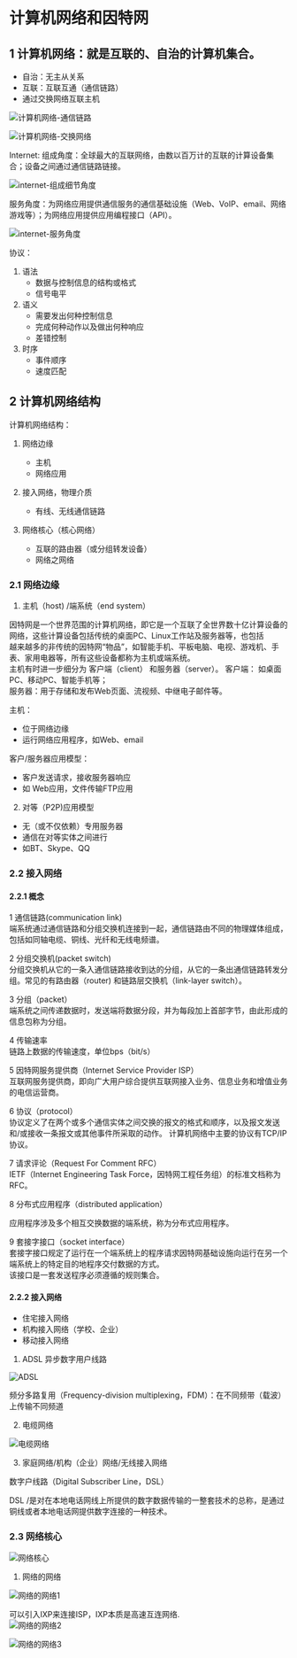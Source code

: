 # 计算机网络和因特网

## 1 计算机网络：就是互联的、自治的计算机集合。  
- 自治：无主从关系
- 互联：互联互通（通信链路）
- 通过交换网络互联主机

![计算机网络-通信链路](./计算机网络-通信链路.png)     

![计算机网络-交换网络](./计算机网络-交换网络.png)



Internet:
组成角度：全球最大的互联网络，由数以百万计的互联的计算设备集合；设备之间通过通信链路链接。

![internet-组成细节角度](./internet-组成细节角度.png)       

服务角度：为网络应用提供通信服务的通信基础设施（Web、VoIP、email、网络游戏等）；为网络应用提供应用编程接口（API）。        

![internet-服务角度](./internet-服务角度.png)      


协议：  

1. 语法
    - 数据与控制信息的结构或格式
    - 信号电平
2. 语义
    - 需要发出何种控制信息
    - 完成何种动作以及做出何种响应
    - 差错控制
3. 时序
    - 事件顺序
    - 速度匹配



## 2 计算机网络结构

计算机网络结构：
1. 网络边缘
    - 主机
    - 网络应用

2. 接入网络，物理介质
    - 有线、无线通信链路

3. 网络核心（核心网络）
    - 互联的路由器（或分组转发设备）
    - 网络之网络
 

### 2.1  网络边缘

1. 主机（host) /端系统（end system）

因特网是一个世界范围的计算机网络，即它是一个互联了全世界数十亿计算设备的网络，这些计算设备包括传统的桌面PC、Linux工作站及服务器等，也包括    
越来越多的非传统的因特网“物品”，如智能手机、平板电脑、电视、游戏机、手表、家用电器等，所有这些设备都称为主机或端系统。   
主机有时进一步细分为 客户端（client） 和服务器（server）。
客户端： 如桌面PC、移动PC、智能手机等；  
服务器：用于存储和发布Web页面、流视频、中继电子邮件等。

主机：
- 位于网络边缘
- 运行网络应用程序，如Web、email

客户/服务器应用模型：
- 客户发送请求，接收服务器响应
- 如 Web应用，文件传输FTP应用

2. 对等（P2P)应用模型  

- 无（或不仅依赖）专用服务器  
- 通信在对等实体之间进行 
- 如BT、Skype、QQ

### 2.2 接入网络

#### 2.2.1 概念
1 通信链路(communication link)     
端系统通过通信链路和分组交换机连接到一起，通信链路由不同的物理媒体组成，包括如同轴电缆、铜线、光纤和无线电频谱。    

2 分组交换机(packet switch)    
分组交换机从它的一条入通信链路接收到达的分组，从它的一条出通信链路转发分组。常见的有路由器（router) 和链路层交换机（link-layer switch）。     

3 分组（packet）   
端系统之间传递数据时，发送端将数据分段，并为每段加上首部字节，由此形成的信息包称为分组。   

4 传输速率    
链路上数据的传输速度，单位bps（bit/s）    

5 因特网服务提供商（Internet Service Provider ISP）    
互联网服务提供商，即向广大用户综合提供互联网接入业务、信息业务和增值业务的电信运营商。  

6 协议（protocol）    
协议定义了在两个或多个通信实体之间交换的报文的格式和顺序，以及报文发送和/或接收一条报文或其他事件所采取的动作。
计算机网络中主要的协议有TCP/IP 协议。

7 请求评论（Request For Comment RFC）   
IETF（Internet Engineering Task Force，因特网工程任务组）的标准文档称为 RFC。

8 分布式应用程序（distributed application）    

应用程序涉及多个相互交换数据的端系统，称为分布式应用程序。

9 套接字接口（socket interface）    
套接字接口规定了运行在一个端系统上的程序请求因特网基础设施向运行在另一个端系统上的特定目的地程序交付数据的方式。    
该接口是一套发送程序必须遵循的规则集合。     

 

#### 2.2.2 接入网络

- 住宅接入网络
- 机构接入网络（学校、企业）
- 移动接入网络

1. ADSL 异步数字用户线路

![ADSL](./ADSL.png)      

频分多路复用（Frequency-division multiplexing，FDM）：在不同频带（载波）上传输不同频道   

2. 电缆网络   

![电缆网络](./电缆网络.png)   

3. 家庭网络/机构（企业）网络/无线接入网络
 
数字户线路（Digital Subscriber Line，DSL）
 

DSL /是对在本地电话网线上所提供的数字数据传输的一整套技术的总称，是通过铜线或者本地电话网提供数字连接的一种技术。
### 2.3  网络核心

![网络核心](./网络核心.png)   


1. 网络的网络
  

![网络的网络1](./网络的网络1.jpg)    

可以引入IXP来连接ISP，IXP本质是高速互连网络.    
![网络的网络2](./网络的网络2.jpg)    

![网络的网络3](./网络的网络3.jpg)   





















